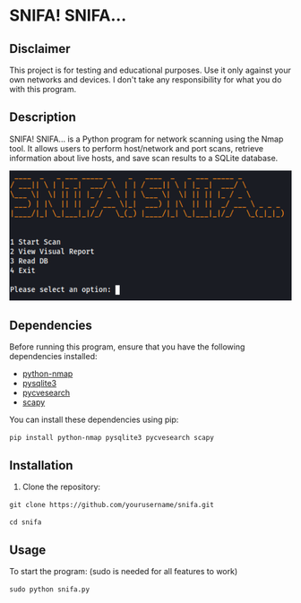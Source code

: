 # SNIFA! SNIFA...


## Disclaimer
This project is for testing and educational purposes. Use it only against your own networks and devices. I don't take any responsibility for what you do with this program.


## Description
SNIFA! SNIFA... is a Python program for network scanning using the Nmap tool.
It allows users to perform host/network and port scans, retrieve information about live hosts, and save scan results to a SQLite database.

<img src="InitialScreenMenu.png">

## Dependencies

Before running this program, ensure that you have the following dependencies installed:

- [python-nmap](https://pypi.org/project/python-nmap/)
- [pysqlite3](https://pypi.org/project/pysqlite3/)
- [pycvesearch](https://pypi.org/project/pycvesearch/)
- [scapy](https://pypi.org/project/scapy/)

You can install these dependencies using pip:

`pip install python-nmap pysqlite3 pycvesearch scapy`


## Installation
1. Clone the repository:

`git clone https://github.com/yourusername/snifa.git`

`cd snifa`


## Usage
To start the program: (sudo is needed for all features to work)

`sudo python snifa.py`


